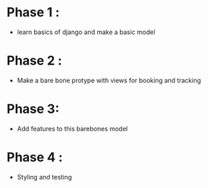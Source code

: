 # Phase 1 :
- learn basics of django and make a basic model 

# Phase 2 :
- Make a bare bone protype with views for booking and tracking

# Phase 3:
- Add features to this barebones model 

# Phase 4 :
- Styling and testing